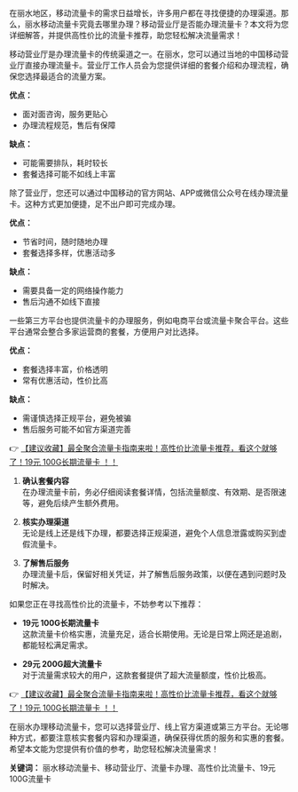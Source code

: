 
在丽水地区，移动流量卡的需求日益增长，许多用户都在寻找便捷的办理渠道。那么，丽水移动流量卡究竟去哪里办理？移动营业厅是否能办理流量卡？本文将为您详细解答，并提供高性价比的流量卡推荐，助您轻松解决流量需求！


移动营业厅是办理流量卡的传统渠道之一。在丽水，您可以通过当地的中国移动营业厅直接办理流量卡。营业厅工作人员会为您提供详细的套餐介绍和办理流程，确保您选择最适合的流量方案。

**优点：**  
- 面对面咨询，服务更贴心  
- 办理流程规范，售后有保障  

**缺点：**  
- 可能需要排队，耗时较长  
- 套餐选择可能不如线上丰富  

除了营业厅，您还可以通过中国移动的官方网站、APP或微信公众号在线办理流量卡。这种方式更加便捷，足不出户即可完成办理。

**优点：**  
- 节省时间，随时随地办理  
- 套餐选择多样，优惠活动多  

**缺点：**  
- 需要具备一定的网络操作能力  
- 售后沟通不如线下直接  

一些第三方平台也提供流量卡的办理服务，例如电商平台或流量卡聚合平台。这些平台通常会整合多家运营商的套餐，方便用户对比选择。

**优点：**  
- 套餐选择丰富，价格透明  
- 常有优惠活动，性价比高  

**缺点：**  
- 需谨慎选择正规平台，避免被骗  
- 售后服务可能不如官方渠道完善  

👉 [【建议收藏】最全聚合流量卡指南来啦！高性价比流量卡推荐，看这个就够了！19元 100G长期流量卡 ！！](https://bit.ly/Liuliangka)


1. **确认套餐内容**  
   在办理流量卡前，务必仔细阅读套餐详情，包括流量额度、有效期、是否限速等，避免后续产生额外费用。

2. **核实办理渠道**  
   无论是线上还是线下办理，都要选择正规渠道，避免个人信息泄露或购买到虚假流量卡。

3. **了解售后服务**  
   办理流量卡后，保留好相关凭证，并了解售后服务政策，以便在遇到问题时及时解决。


如果您正在寻找高性价比的流量卡，不妨参考以下推荐：

- **19元 100G长期流量卡**  
  这款流量卡价格实惠，流量充足，适合长期使用。无论是日常上网还是追剧，都能轻松满足需求。

- **29元 200G超大流量卡**  
  对于流量需求较大的用户，这款套餐提供了超大流量额度，性价比极高。

👉 [【建议收藏】最全聚合流量卡指南来啦！高性价比流量卡推荐，看这个就够了！19元 100G长期流量卡 ！！](https://bit.ly/Liuliangka)


在丽水办理移动流量卡，您可以选择营业厅、线上官方渠道或第三方平台。无论哪种方式，都要注意核实套餐内容和办理渠道，确保获得优质的服务和实惠的套餐。希望本文能为您提供有价值的参考，助您轻松解决流量需求！

**关键词：** 丽水移动流量卡、移动营业厅、流量卡办理、高性价比流量卡、19元100G流量卡
